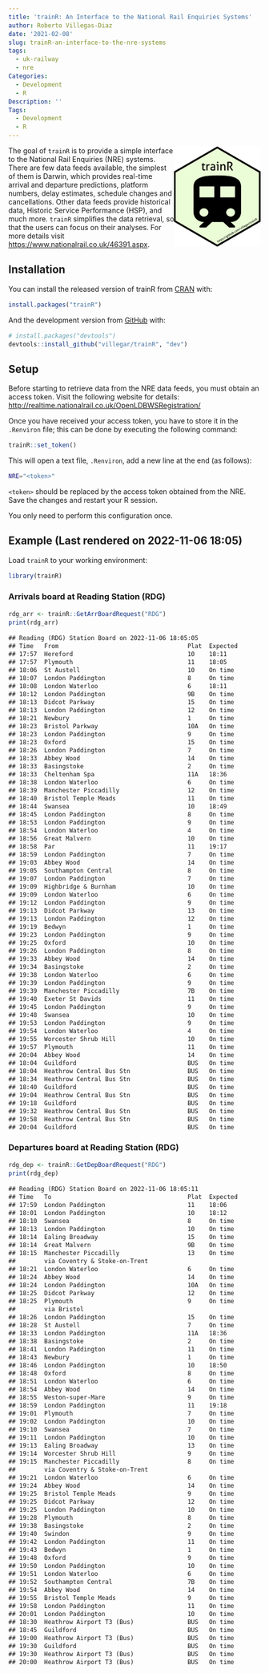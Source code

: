 ```yaml
---
title: 'trainR: An Interface to the National Rail Enquiries Systems'
author: Roberto Villegas-Diaz
date: '2021-02-08'
slug: trainR-an-interface-to-the-nre-systems
tags:
  - uk-railway
  - nre
Categories:
  - Development
  - R
Description: ''
Tags:
  - Development
  - R
---
```


<img src="https://raw.githubusercontent.com/villegar/trainR/main/inst/images/logo.png" alt="logo" align="right" height=200px/>

The goal of `trainR` is to provide a simple interface to the 
National Rail Enquiries (NRE) systems. There are few data feeds 
available, the simplest of them is Darwin, which provides real-time 
arrival and departure predictions, platform numbers, delay estimates, 
schedule changes and cancellations. Other data feeds provide historical 
data, Historic Service Performance (HSP), and much more. `trainR` 
simplifies the data retrieval, so that the users can focus on their 
analyses. For more details visit 
https://www.nationalrail.co.uk/46391.aspx.

## Installation

You can install the released version of trainR from [CRAN](https://CRAN.R-project.org) with:

``` r
install.packages("trainR")
```

And the development version from [GitHub](https://github.com/) with:

``` r
# install.packages("devtools")
devtools::install_github("villegar/trainR", "dev")
```

## Setup
Before starting to retrieve data from the NRE data feeds, you must obtain an access token. 
Visit the following website for details: http://realtime.nationalrail.co.uk/OpenLDBWSRegistration/

Once you have received your access token, you have to store it in the `.Renviron` file; this can be 
done by executing the following command:


```r
trainR::set_token()
```

This will open a text file, `.Renviron`, add a new line at the end (as follows):

```bash
NRE="<token>"
```

`<token>` should be replaced by the access token obtained from the NRE. Save the changes and restart 
your R session.

You only need to perform this configuration once.

## Example (Last rendered on 2022-11-06 18:05)

Load `trainR` to your working environment:

```r
library(trainR)
```

### Arrivals board at Reading Station (RDG)


```r
rdg_arr <- trainR::GetArrBoardRequest("RDG")
print(rdg_arr)
```

```
## Reading (RDG) Station Board on 2022-11-06 18:05:05
## Time   From                                    Plat  Expected
## 17:57  Hereford                                10    18:11
## 17:57  Plymouth                                11    18:05
## 18:06  St Austell                              10    On time
## 18:07  London Paddington                       8     On time
## 18:08  London Waterloo                         6     18:11
## 18:12  London Paddington                       9B    On time
## 18:13  Didcot Parkway                          15    On time
## 18:13  London Paddington                       12    On time
## 18:21  Newbury                                 1     On time
## 18:23  Bristol Parkway                         10A   On time
## 18:23  London Paddington                       9     On time
## 18:23  Oxford                                  15    On time
## 18:26  London Paddington                       7     On time
## 18:33  Abbey Wood                              14    On time
## 18:33  Basingstoke                             2     On time
## 18:33  Cheltenham Spa                          11A   18:36
## 18:38  London Waterloo                         6     On time
## 18:39  Manchester Piccadilly                   12    On time
## 18:40  Bristol Temple Meads                    11    On time
## 18:44  Swansea                                 10    18:49
## 18:45  London Paddington                       8     On time
## 18:53  London Paddington                       9     On time
## 18:54  London Waterloo                         4     On time
## 18:56  Great Malvern                           10    On time
## 18:58  Par                                     11    19:17
## 18:59  London Paddington                       7     On time
## 19:03  Abbey Wood                              14    On time
## 19:05  Southampton Central                     8     On time
## 19:07  London Paddington                       7     On time
## 19:09  Highbridge & Burnham                    10    On time
## 19:09  London Waterloo                         6     On time
## 19:12  London Paddington                       9     On time
## 19:13  Didcot Parkway                          13    On time
## 19:13  London Paddington                       12    On time
## 19:19  Bedwyn                                  1     On time
## 19:23  London Paddington                       9     On time
## 19:25  Oxford                                  10    On time
## 19:26  London Paddington                       8     On time
## 19:33  Abbey Wood                              14    On time
## 19:34  Basingstoke                             2     On time
## 19:38  London Waterloo                         6     On time
## 19:39  London Paddington                       9     On time
## 19:39  Manchester Piccadilly                   7B    On time
## 19:40  Exeter St Davids                        11    On time
## 19:45  London Paddington                       9     On time
## 19:48  Swansea                                 10    On time
## 19:53  London Paddington                       9     On time
## 19:54  London Waterloo                         4     On time
## 19:55  Worcester Shrub Hill                    10    On time
## 19:57  Plymouth                                11    On time
## 20:04  Abbey Wood                              14    On time
## 18:04  Guildford                               BUS   On time
## 18:04  Heathrow Central Bus Stn                BUS   On time
## 18:34  Heathrow Central Bus Stn                BUS   On time
## 18:40  Guildford                               BUS   On time
## 19:04  Heathrow Central Bus Stn                BUS   On time
## 19:18  Guildford                               BUS   On time
## 19:32  Heathrow Central Bus Stn                BUS   On time
## 19:58  Heathrow Central Bus Stn                BUS   On time
## 20:04  Guildford                               BUS   On time
```

### Departures board at Reading Station (RDG)


```r
rdg_dep <- trainR::GetDepBoardRequest("RDG")
print(rdg_dep)
```

```
## Reading (RDG) Station Board on 2022-11-06 18:05:11
## Time   To                                      Plat  Expected
## 17:59  London Paddington                       11    18:06
## 18:01  London Paddington                       10    18:12
## 18:10  Swansea                                 8     On time
## 18:13  London Paddington                       10    On time
## 18:14  Ealing Broadway                         15    On time
## 18:14  Great Malvern                           9B    On time
## 18:15  Manchester Piccadilly                   13    On time
##        via Coventry & Stoke-on-Trent           
## 18:21  London Waterloo                         6     On time
## 18:24  Abbey Wood                              14    On time
## 18:24  London Paddington                       10A   On time
## 18:25  Didcot Parkway                          12    On time
## 18:25  Plymouth                                9     On time
##        via Bristol                             
## 18:26  London Paddington                       15    On time
## 18:28  St Austell                              7     On time
## 18:33  London Paddington                       11A   18:36
## 18:38  Basingstoke                             2     On time
## 18:41  London Paddington                       11    On time
## 18:43  Newbury                                 1     On time
## 18:46  London Paddington                       10    18:50
## 18:48  Oxford                                  8     On time
## 18:51  London Waterloo                         6     On time
## 18:54  Abbey Wood                              14    On time
## 18:55  Weston-super-Mare                       9     On time
## 18:59  London Paddington                       11    19:18
## 19:01  Plymouth                                7     On time
## 19:02  London Paddington                       10    On time
## 19:10  Swansea                                 7     On time
## 19:11  London Paddington                       10    On time
## 19:13  Ealing Broadway                         13    On time
## 19:14  Worcester Shrub Hill                    9     On time
## 19:15  Manchester Piccadilly                   8     On time
##        via Coventry & Stoke-on-Trent           
## 19:21  London Waterloo                         6     On time
## 19:24  Abbey Wood                              14    On time
## 19:25  Bristol Temple Meads                    9     On time
## 19:25  Didcot Parkway                          12    On time
## 19:25  London Paddington                       10    On time
## 19:28  Plymouth                                8     On time
## 19:38  Basingstoke                             2     On time
## 19:40  Swindon                                 9     On time
## 19:42  London Paddington                       11    On time
## 19:43  Bedwyn                                  1     On time
## 19:48  Oxford                                  9     On time
## 19:50  London Paddington                       10    On time
## 19:51  London Waterloo                         6     On time
## 19:52  Southampton Central                     7B    On time
## 19:54  Abbey Wood                              14    On time
## 19:55  Bristol Temple Meads                    9     On time
## 19:58  London Paddington                       11    On time
## 20:01  London Paddington                       10    On time
## 18:30  Heathrow Airport T3 (Bus)               BUS   On time
## 18:45  Guildford                               BUS   On time
## 19:00  Heathrow Airport T3 (Bus)               BUS   On time
## 19:30  Guildford                               BUS   On time
## 19:30  Heathrow Airport T3 (Bus)               BUS   On time
## 20:00  Heathrow Airport T3 (Bus)               BUS   On time
```
